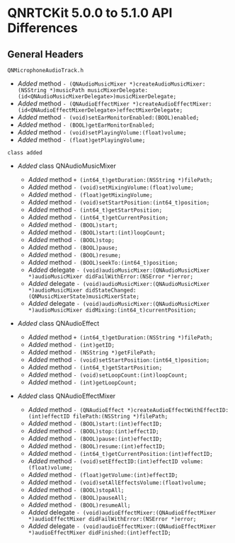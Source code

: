 # QNRTCKit 5.0.0 to 5.1.0 API Differences

## General Headers

```
QNMicrophoneAudioTrack.h
```
- *Added*  method `- (QNAudioMusicMixer *)createAudioMusicMixer:(NSString *)musicPath musicMixerDelegate:(id<QNAudioMusicMixerDelegate>)musicMixerDelegate;`
- *Added*  method `- (QNAudioEffectMixer *)createAudioEffectMixer:(id<QNAudioEffectMixerDelegate>)effectMixerDelegate;`
- *Added*  method `- (void)setEarMonitorEnabled:(BOOL)enabled;`
- *Added*  method `- (BOOL)getEarMonitorEnabled;`
- *Added*  method `- (void)setPlayingVolume:(float)volume;`
- *Added*  method `- (float)getPlayingVolume;`


```
class added
```	
- *Added* class QNAudioMusicMixer
	- *Added* method `+ (int64_t)getDuration:(NSString *)filePath;`
	- *Added* method `- (void)setMixingVolume:(float)volume;`
	- *Added* method `- (float)getMixingVolume;`
	- *Added* method `- (void)setStartPosition:(int64_t)position;`
	- *Added* method `- (int64_t)getStartPosition;`
	- *Added* method `- (int64_t)getCurrentPosition;`
	- *Added* method `- (BOOL)start;`
	- *Added* method `- (BOOL)start:(int)loopCount;`
	- *Added* method `- (BOOL)stop;`
	- *Added* method `- (BOOL)pause;`
	- *Added* method `- (BOOL)resume;`
	- *Added* method `- (BOOL)seekTo:(int64_t)position;`
	- *Added* delegate `- (void)audioMusicMixer:(QNAudioMusicMixer *)audioMusicMixer didFailWithError:(NSError *)error;`
	- *Added* delegate `- (void)audioMusicMixer:(QNAudioMusicMixer *)audioMusicMixer didStateChanged:(QNMusicMixerState)musicMixerState;`
	- *Added* delegate `- (void)audioMusicMixer:(QNAudioMusicMixer *)audioMusicMixer didMixing:(int64_t)currentPosition;`

- *Added* class QNAudioEffect
	- *Added* method `+ (int64_t)getDuration:(NSString *)filePath;`
	- *Added* method `- (int)getID;`
	- *Added* method `- (NSString *)getFilePath;`
	- *Added* method `- (void)setStartPosition:(int64_t)position;`
	- *Added* method `- (int64_t)getStartPosition;`
	- *Added* method `- (void)setLoopCount:(int)loopCount;`
	- *Added* method `- (int)getLoopCount;`
	
- *Added* class QNAudioEffectMixer
	- *Added* method `- (QNAudioEffect *)createAudioEffectWithEffectID:(int)effectID filePath:(NSString *)filePath;`
	- *Added* method `- (BOOL)start:(int)effectID;`
	- *Added* method `- (BOOL)stop:(int)effectID;`
	- *Added* method `- (BOOL)pause:(int)effectID;`
	- *Added* method `- (BOOL)resume:(int)effectID;`
	- *Added* method `- (int64_t)getCurrentPosition:(int)effectID;`
	- *Added* method `- (void)setEffectID:(int)effectID volume:(float)volume;`
	- *Added* method `- (float)getVolume:(int)effectID;`
	- *Added* method `- (void)setAllEffectsVolume:(float)volume;`
	- *Added* method `- (BOOL)stopAll;`
	- *Added* method `- (BOOL)pauseAll;`
	- *Added* method `- (BOOL)resumeAll;`
	- *Added* delegate `- (void)audioEffectMixer:(QNAudioEffectMixer *)audioEffectMixer didFailWithError:(NSError *)error;`
	- *Added* delegate `- (void)audioEffectMixer:(QNAudioEffectMixer *)audioEffectMixer didFinished:(int)effectID;`
